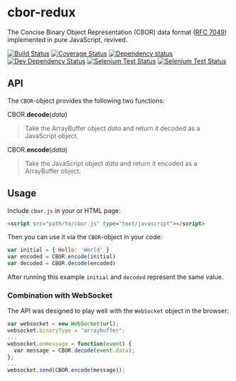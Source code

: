 # cbor-redux

The Concise Binary Object Representation (CBOR) data format ([RFC 7049](http://tools.ietf.org/html/rfc7049)) implemented in pure JavaScript, revived.

[![Build Status](https://api.travis-ci.org/paroga/cbor-js.svg)](https://travis-ci.org/paroga/cbor-js)
[![Coverage Status](https://coveralls.io/repos/paroga/cbor-js/badge.svg?branch=master)](https://coveralls.io/r/paroga/cbor-js?branch=master)
[![Dependency status](https://david-dm.org/paroga/cbor-js/status.svg)](https://david-dm.org/paroga/cbor-js#info=dependencies&view=table)
[![Dev Dependency Status](https://david-dm.org/paroga/cbor-js/dev-status.svg)](https://david-dm.org/paroga/cbor-js#info=devDependencies&view=table)
[![Selenium Test Status](https://saucelabs.com/buildstatus/paroga-cbor-js)](https://saucelabs.com/u/paroga-cbor-js)
[![Selenium Test Status](https://saucelabs.com/browser-matrix/paroga-cbor-js.svg)](https://saucelabs.com/u/paroga-cbor-js)

## API

The `CBOR`-object provides the following two functions:

CBOR.**decode**(_data_)

> Take the ArrayBuffer object _data_ and return it decoded as a JavaScript object.

CBOR.**encode**(_data_)

> Take the JavaScript object _data_ and return it encoded as a ArrayBuffer object.

## Usage

Include `cbor.js` in your or HTML page:

```html
<script src="path/to/cbor.js" type="text/javascript"></script>
```

Then you can use it via the `CBOR`-object in your code:

```javascript
var initial = { Hello: 'World' }
var encoded = CBOR.encode(initial)
var decoded = CBOR.decode(encoded)
```

After running this example `initial` and `decoded` represent the same value.

### Combination with WebSocket

The API was designed to play well with the `WebSocket` object in the browser:

```javascript
var websocket = new WebSocket(url);
websocket.binaryType = "arraybuffer";
...
websocket.onmessage = function(event) {
  var message = CBOR.decode(event.data);
};
...
websocket.send(CBOR.encode(message));
```
